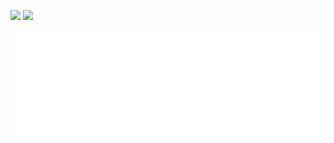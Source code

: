 <img src="https://github-readme-stats.vercel.app/api?username=endbug&show_icons=true&hide_border=true&count_private=true&include_all_commits=true&theme=dark&bg_color=0d1117" /> <img src="https://github-readme-stats.vercel.app/api/top-langs/?username=endbug&show_icons=true&hide_border=true&layout=compact&langs_count=8&theme=dark&bg_color=0d1117&exclude_repo=POLIMI-fondamenti-di-informatica"/>

![Metrics](https://github.com/EndBug/EndBug/blob/main/github-metrics.svg)
